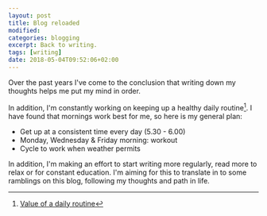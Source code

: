 ```yaml
---
layout: post
title: Blog reloaded
modified:
categories: blogging
excerpt: Back to writing.
tags: [writing]
date: 2018-05-04T09:52:06+02:00
---
```


Over the past years I've come to the conclusion that writing down my thoughts helps me put my mind in order.

In addition, I'm constantly working on keeping up a healthy daily routine[^1]. I have found that mornings work best for me, so here is my general plan:

- Get up at a consistent time every day (5.30 - 6.00)
- Monday, Wednesday & Friday morning: workout
- Cycle to work when weather permits

In addition, I'm making an effort to start writing more regularly, read more to relax or for constant education. I'm aiming for this to translate in to some ramblings on this blog, following my thoughts and path in life.

[^1]: [Value of a daily routine](https://youtu.be/lSKpu_qGMH4)
